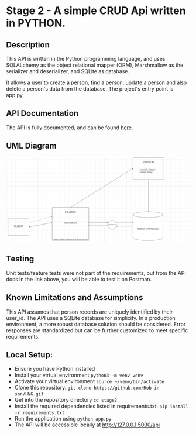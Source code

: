 # **Stage 2 - A simple CRUD Api written in PYTHON.**

## **Description**

This API is written in the Python programming language, and uses SQLALchemy as the object relational mapper (ORM), Marshmallow as the serializer and deserializer, and SQLite as database.

It allows a user to create a person, find a person, update a person and also delete a person's data from the database.
The project's entry point is app.py.

## **API Documentation**

The API is fully documented, and can be found [here](https://documenter.getpostman.com/view/29597896/2s9YC4VtXE).

## UML Diagram

![UML Diagram](image.png)

## Testing

Unit tests/feature tests were not part of the requirements, but from the API docs in the link above, you will be able to test it on Postman.

## **Known Limitations and Assumptions**

This API assumes that person records are uniquely identified by their user_id.
The API uses a SQLite database for simplicity. In a production environment, a more robust database solution should be considered.
Error responses are standardized but can be further customized to meet specific requirements.

## **Local Setup:**

* Ensure you have Python installed
* Install your virtual environment
  ```python3 -m venv venv```
* Activate your virtual environment
  ```source ~/venv/bin/activate```
* Clone this repository.
  ```git clone https://github.com/Rob-in-son/HNG.git```
* Get into the repository directory
  ```cd stage2```
* Install the required dependencies listed in requirements.txt.
  ```pip install -r requirements.txt```
* Run the application using
  ``` python app.py ```
* The API will be accessible locally at <http://127.0.0.1:5000/api>
